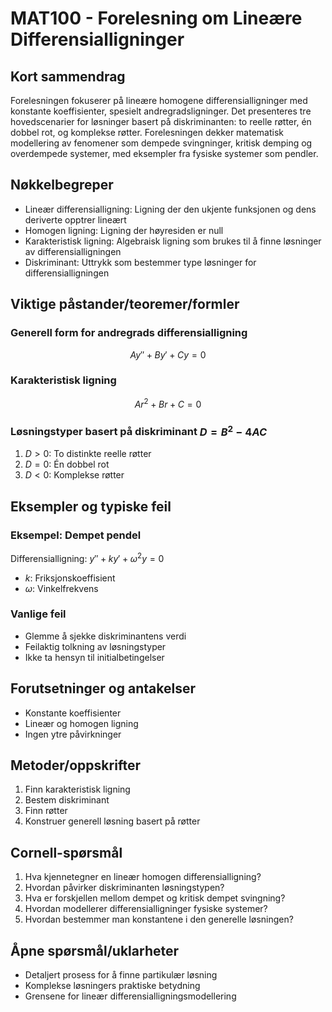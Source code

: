 # MAT100 - Forelesning om Lineære Differensialligninger

## Kort sammendrag
Forelesningen fokuserer på lineære homogene differensialligninger med konstante koeffisienter, spesielt andregradsligninger. Det presenteres tre hovedscenarier for løsninger basert på diskriminanten: to reelle røtter, én dobbel rot, og komplekse røtter. Forelesningen dekker matematisk modellering av fenomener som dempede svingninger, kritisk demping og overdempede systemer, med eksempler fra fysiske systemer som pendler.

## Nøkkelbegreper
- Lineær differensialligning: Ligning der den ukjente funksjonen og dens deriverte opptrer lineært
- Homogen ligning: Ligning der høyresiden er null
- Karakteristisk ligning: Algebraisk ligning som brukes til å finne løsninger av differensialligningen
- Diskriminant: Uttrykk som bestemmer type løsninger for differensialligningen

## Viktige påstander/teoremer/formler

### Generell form for andregrads differensialligning
$$Ay'' + By' + Cy = 0$$

### Karakteristisk ligning
$$Ar^2 + Br + C = 0$$

### Løsningstyper basert på diskriminant $D = B^2 - 4AC$
1. $D > 0$: To distinkte reelle røtter
2. $D = 0$: Én dobbel rot
3. $D < 0$: Komplekse røtter

## Eksempler og typiske feil

### Eksempel: Dempet pendel
Differensialligning: $y'' + ky' + \omega^2y = 0$
- $k$: Friksjonskoeffisient
- $\omega$: Vinkelfrekvens

### Vanlige feil
- Glemme å sjekke diskriminantens verdi
- Feilaktig tolkning av løsningstyper
- Ikke ta hensyn til initialbetingelser

## Forutsetninger og antakelser
- Konstante koeffisienter
- Lineær og homogen ligning
- Ingen ytre påvirkninger

## Metoder/oppskrifter
1. Finn karakteristisk ligning
2. Bestem diskriminant
3. Finn røtter
4. Konstruer generell løsning basert på røtter

## Cornell-spørsmål
1. Hva kjennetegner en lineær homogen differensialligning?
2. Hvordan påvirker diskriminanten løsningstypen?
3. Hva er forskjellen mellom dempet og kritisk dempet svingning?
4. Hvordan modellerer differensialligninger fysiske systemer?
5. Hvordan bestemmer man konstantene i den generelle løsningen?

## Åpne spørsmål/uklarheter
- Detaljert prosess for å finne partikulær løsning
- Komplekse løsningers praktiske betydning
- Grensene for lineær differensialligningsmodellering